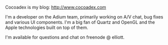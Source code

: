 


Cocoadex is my blog: http://www.cocoadex.com

I'm a developer on the Adium team, primarily working on A/V chat, bug fixes and various UI components. I'm a big fan of Quartz and OpenGL and the Apple technologies built on top of them. 

I'm available for questions and chat on freenode @ elliott.
